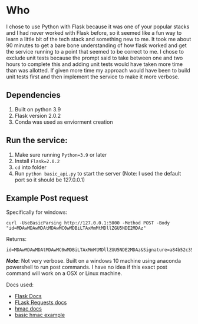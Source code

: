 # Who

I chose to use Python with Flask because it was one of your popular stacks and I had never worked with Flask before, so it seemed like a fun way to learn a little bit of the tech stack and something new to me. It took me about 90 minutes to get a bare bone understanding of how flask worked and get the service running to a point that seemed to be correct to me. I chose to exclude unit tests because the prompt said to take between one and two hours to complete this and adding unit tests would have taken more time than was allotted. If given more time my approach would have been to build unit tests first and then implement the service to make it more verbose. 

## Dependencies

 1. Built on python 3.9
 2. Flask version 2.0.2
 3. Conda was used as enviorment creation


## Run the service:

 1. Make sure running `Python=3.9` or later
 2. Install `Flask=2.0.2`
 3. `cd` into folder
 4. Run `python basic_api.py` to start the server (Note: I used the default port so it should be 127.0.0.1)

## Example Post request

Specifically for windows:

```
curl -UseBasicParsing http://127.0.0.1:5000 -Method POST -Body "id=MDAwMDAwMDAtMDAwMC0wMDBiLTAxMmMtMDllZGU5NDE2MDAz"
```

Returns:

```
id=MDAwMDAwMDAtMDAwMC0wMDBiLTAxMmMtMDllZGU5NDE2MDAz&Signature=a84b52c35d26a111264c6c6f923061a95ed5fa43f1a75590a105bfeede1f448d
```

__*Note*__: Not very verbose. Built on a windows 10 machine using anaconda powershell to run post commands. I have no idea if this exact post command will work on a OSX or Linux machine. 

Docs used:

 * [Flask Docs](https://flask.palletsprojects.com/en/2.0.x/#api-reference)
 * [FLask Requests docs](https://tedboy.github.io/flask/generated/generated/flask.Request.html)
 * [hmac docs](https://docs.python.org/3/library/hmac.html)
 * [basic hmac example](https://browse-tutorials.com/snippet/python-generate-hmac-sha-256-string)

